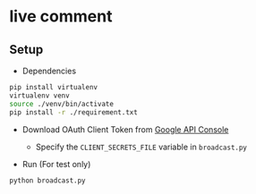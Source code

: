 # live comment

## Setup

* Dependencies

```bash
pip install virtualenv
virtualenv venv
source ./venv/bin/activate
pip install -r ./requirement.txt
```

* Download OAuth Client Token from [Google API Console](https://console.developers.google.com/apis)
    * Specify the `CLIENT_SECRETS_FILE` variable in `broadcast.py`

* Run (For test only)

```
python broadcast.py
```
